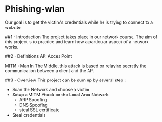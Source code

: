 # Phishing-wlan
Our goal is to get the victim's credentials while he is trying to connect to a website

##1 - Introduction
The project takes place in our network course. The aim of this project is to practice and learn how a particular aspect of a network works.

##2 - Definitions
AP: Acces Point

MITM : Man In The Middle,  this attack is based on relaying secretly the communication between a client and the AP.

##3 - Overview
This project can be sum up by several step :

- Scan the Network and choose a victim
- Setup a MITM Attack on the Local Area Network
    - ARP Spoofing
    - DNS Spoofing
    - steal SSL certificate
- Steal credentials

